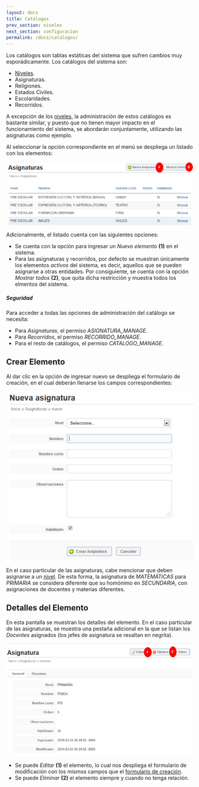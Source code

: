 ```yaml
---
layout: docs
title: Catálogos
prev_section: niveles
next_section: configuracion
permalink: /docs/catalogos/
---
```


Los catálogos son tablas estáticas del sistema que sufren cambios muy esporádicamente. Los catálogos del sistema son:

- [Niveles](/docs/niveles/).
- Asignaturas.
- Religiones.
- Estados Civiles.
- Escolaridades.
- Recorridos.

A excepción de los [niveles](/docs/niveles), la administración de estos catálogos es bastante similar, y puesto que no tienen mayor impacto en
el funcionamiento del sistema, se abordarán conjuntamente, utilizando las asignaturas como ejemplo.

Al seleccionar la opción correspondiente en el menú se despliega un listado con los elementos:

![listado](/img/docs/catalogos_index.png)

Adicionalmente, el listado cuenta con las siguientes opciones:

- Se cuenta con la opción para ingresar un *Nuevo elemento* **(1)** en el sistema.
- Para las asignaturas y recorridos, por defecto se muestran únicamente los elementos *activos* del sistema, es decir, 
  aquellos que se pueden asignarse a otras entidades. Por consiguiente, se cuenta con la opción *Mostrar todos* **(2)**, que quita dicha restricción y 
  muestra todos los elmentos del sistema.

<div class="note info">
  <h5>Seguridad</h5>
  <p>Para acceder a todas las opciones de administración del catálogo se necesita:</p>
  <ul>
    <li>Para <i>Asignaturas</i>, el permiso <i>ASIGNATURA_MANAGE</i>.</li>
    <li>Para <i>Recorridos</i>, el permiso <i>RECORRIDO_MANAGE</i>.</li>
    <li>Para el resto de catálogos, el permiso <i>CATALOGO_MANAGE</i>.</li>
  </ul>
</div>

## Crear Elemento

Al dar clic en la opción de ingresar nuevo se despliega el formulario de creación, en el cual deberán llenarse los campos correspondientes:

![nuevo](/img/docs/catalogos_new.png)

En el caso particular de las asignaturas, cabe mencionar que deben asignarse a un [nivel](/docs/niveles/). De esta forma, la asignatura de
*MATEMÁTICAS* para *PRIMARIA* se considera diferente que su homónimo en *SECUNDARIA*, con asignaciones de docentes y materias diferentes.

## Detalles del Elemento

En esta pantalla se muestran los detalles del elemento. En el caso particular de las asignaturas, se muestra una pestaña adicional en la
que se listan los *Docentes* asignados (los jefes de asignatura se resaltan en negrita).

![detalles](/img/docs/catalogos_show.png)

- Se puede *Editar* **(1)** el elemento, lo cual nos despliega el formulario de modificación con los mismos campos que el 
  [formulario de creación](#crear_elemento).
- Se puede *Eliminar* **(2)** el elemento siempre y cuando no tenga relación.
